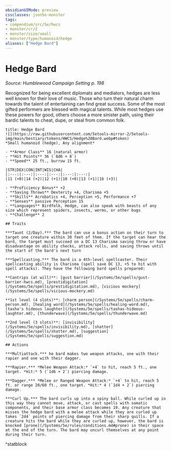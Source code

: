 ```yaml
---
obsidianUIMode: preview
cssclasses: json5e-monster
tags:
- compendium/src/5e/hwcs
- monster/cr/2
- monster/size/small
- monster/type/humanoid/hedge
aliases: ["Hedge Bard"]
---
```

# Hedge Bard
*Source: Humblewood Campaign Setting p. 198*  

Recognized for being excellent diplomats and mediators, hedges are less well known for their love of music. Those who turn their natural charm towards the talent of entertaining can find great success. Some of the most gifted performers are blessed with magical talents. While most hedges use these powers for good, others choose a more sinister path, using their bardic talents to cheat, dupe, or steal from common folk.

```ad-statblock
title: Hedge Bard
![](https://raw.githubusercontent.com/5etools-mirror-2/5etools-img/main/bestiary/tokens/HWCS/Hedge%20Bard.webp#token)
*Small humanoid (hedge), Any alignment*

- **Armor Class** 16 (natural armor)
- **Hit Points** 36 (`8d6 + 8`)
- **Speed** 25 ft., burrow 15 ft.

|STR|DEX|CON|INT|WIS|CHA|
|:---:|:---:|:---:|:---:|:---:|:---:|
|11 (+0)|14 (+2)|12 (+1)|10 (+0)|13 (+1)|16 (+3)|

- **Proficiency Bonus** +2
- **Saving Throws** Dexterity +4, Charisma +5
- **Skills** Acrobatics +4, Perception +5, Performance +7
- **Senses** passive Perception 15
- **Languages** Birdfolk, Hedge, can also speak with beasts of any size which represent spiders, insects, worms, or other bugs
- **Challenge** 2

## Traits

***Taunt (2/Day).*** The bard can use a bonus action on their turn to target one creature within 30 feet of them. If the target can hear the bard, the target must succeed on a DC 13 Charisma saving throw or have disadvantage on ability checks, attack rolls, and saving throws until the start of the bard's next turn

***Spellcasting.*** The bard is a 4th-level spellcaster. Their spellcasting ability is Charisma (spell save DC 13, +5 to hit with spell attacks). They have the following bard spells prepared:

**Cantrips (at will)**: [gust barrier](/Systems/5e/spells/gust-barrier-hwcs.md), [prestidigitation](/Systems/5e/spells/prestidigitation.md), [vicious mockery](/Systems/5e/spells/vicious-mockery.md)

**1st level (4 slots)**: [charm person](/Systems/5e/spells/charm-person.md), [healing word](/Systems/5e/spells/healing-word.md), [tasha's hideous laughter](/Systems/5e/spells/tashas-hideous-laughter.md), [thunderwave](/Systems/5e/spells/thunderwave.md)

**2nd level (3 slots)**: [invisibility](/Systems/5e/spells/invisibility.md), [shatter](/Systems/5e/spells/shatter.md), [suggestion](/Systems/5e/spells/suggestion.md)

## Actions

***Multiattack.*** he bard makes two weapon attacks, one with their rapier and one with their dagger.

***Rapier.*** *Melee Weapon Attack:* `+4` to hit, reach 5 ft., one target. *Hit:* 5 (`1d6 + 2`) piercing damage.

***Dagger.*** *Melee or Ranged Weapon Attack:* `+4` to hit, reach 5 ft. or range 20/60 ft., one target. *Hit:* 4 (`1d4 + 2`) piercing damage.

***Curl Up.*** The bard curls up into a spiny ball. While curled up in this way they cannot move, attack, or cast spells with somatic components, and their base armor class becomes 19. Any creature that misses the hedge bard with a melee attack while they are curled up takes `2d4` points of piercing damage from their sharp quills. If a creature hits the bard while they are curled up, however, the bard is knocked [prone](/Systems/5e/rules/conditions.md#prone) in their space at the end of the turn. The bard may uncurl themselves at any point during their turn.
```
^statblock